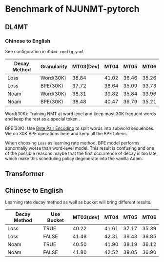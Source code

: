 # Benchmark of NJUNMT-pytorch

## DL4MT

### Chinese to English

See configuration in  ```dl4mt_config.yaml```

| **Decay Method** | **Granularity** | **MT03(Dev)** | **MT04**  | **MT05**  | **MT06**  |
|--------------|-------------|-----------|-------|-------|-------|
| Loss         | Word(30K)   | 38.84     | 41.02 | 36.46 | 35.26 |
| Loss         | BPE(30K)    | 37.72     | 38.64 | 35.09 | 33.73 |
| Noam         | Word(30K)   | 38.31     | 39.82 | 35.84 | 33.96 |
| Noam         | BPE(30K)    | 38.48     | 40.47 | 36.79 | 35.21 |

Word(30K): Training NMT at word level and keep most 30K frequent words and keep the rest as a special token <UNK>.

BPE(30K): Use [Byte Pair Encoding](https://github.com/rsennrich/subword-nmt) to split words into subword sequences.
We do 30K BPE operations here and keep all the BPE tokens.

When choosing ```Loss``` as learning rate method, BPE model performs abnormally worse than word-level model. This result
is confusing and one of the possible reasons maybe that the first occurrence of decay is too late, which make this scheduling
policy degenerate into the vanilla Adam.


## Transformer

## Chinese to English

Learning rate decay method as well as bucket will
bring different results.

| Decay Method | Use Bucket | MT03(dev) | MT04  | MT05  | MT06  |
|--------------|------------|-----------|-------|-------|-------|
| Loss         | TRUE       | 40.22     | 41.61 | 37.17 | 35.39 |
| Loss         | FALSE      | 41.48     | 42.31 | 39.43 | 36.85 |
| Noam         | TRUE       | 40.50     | 41.90 | 38.19 | 36.12 |
| Noam         | FALSE      | 41.80     | 42.52 | 39.05 | 36.90 |